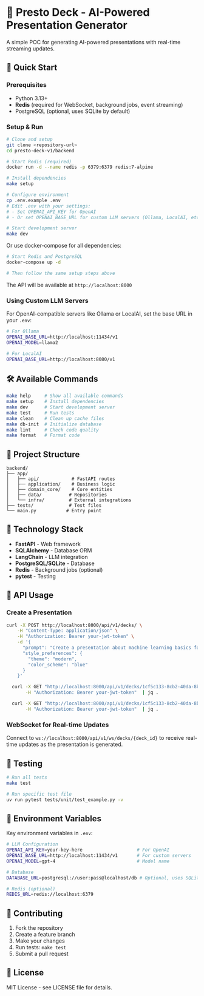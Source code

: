 # 🎯 Presto Deck - AI-Powered Presentation Generator

A simple POC for generating AI-powered presentations with real-time streaming updates.

## 🚀 Quick Start

### Prerequisites
- Python 3.13+
- **Redis** (required for WebSocket, background jobs, event streaming)
- PostgreSQL (optional, uses SQLite by default)

### Setup & Run

```bash
# Clone and setup
git clone <repository-url>
cd presto-deck-v1/backend

# Start Redis (required)
docker run -d --name redis -p 6379:6379 redis:7-alpine

# Install dependencies
make setup

# Configure environment
cp .env.example .env
# Edit .env with your settings:
# - Set OPENAI_API_KEY for OpenAI
# - Or set OPENAI_BASE_URL for custom LLM servers (Ollama, LocalAI, etc.)

# Start development server
make dev
```

Or use docker-compose for all dependencies:

```bash
# Start Redis and PostgreSQL
docker-compose up -d

# Then follow the same setup steps above
```

The API will be available at `http://localhost:8000`

### Using Custom LLM Servers

For OpenAI-compatible servers like Ollama or LocalAI, set the base URL in your `.env`:

```bash
# For Ollama
OPENAI_BASE_URL=http://localhost:11434/v1
OPENAI_MODEL=llama2

# For LocalAI
OPENAI_BASE_URL=http://localhost:8080/v1
```

## 🛠️ Available Commands

```bash
make help     # Show all available commands
make setup    # Install dependencies
make dev      # Start development server
make test     # Run tests
make clean    # Clean up cache files
make db-init  # Initialize database
make lint     # Check code quality
make format   # Format code
```

## 📁 Project Structure

```
backend/
├── app/
│   ├── api/            # FastAPI routes
│   ├── application/    # Business logic
│   ├── domain_core/    # Core entities
│   ├── data/          # Repositories
│   └── infra/         # External integrations
├── tests/             # Test files
└── main.py           # Entry point
```

## 🔧 Technology Stack

- **FastAPI** - Web framework
- **SQLAlchemy** - Database ORM
- **LangChain** - LLM integration
- **PostgreSQL/SQLite** - Database
- **Redis** - Background jobs (optional)
- **pytest** - Testing

## 📖 API Usage

### Create a Presentation

```bash
curl -X POST http://localhost:8000/api/v1/decks/ \
    -H "Content-Type: application/json" \
    -H "Authorization: Bearer your-jwt-token" \
    -d '{
      "prompt": "Create a presentation about machine learning basics for beginners",
      "style_preferences": {
        "theme": "modern",
        "color_scheme": "blue"
      }
    }'
```

```bash
  curl -X GET "http://localhost:8000/api/v1/decks/1cf5c133-8cb2-40da-8b85-5376f6f722f6/status" \
       -H "Authorization: Bearer your-jwt-token"  | jq .

  curl -X GET "http://localhost:8000/api/v1/decks/1cf5c133-8cb2-40da-8b85-5376f6f722f6/slides" \
       -H "Authorization: Bearer your-jwt-token"  | jq .
```





### WebSocket for Real-time Updates

Connect to `ws://localhost:8000/api/v1/ws/decks/{deck_id}` to receive real-time updates as the presentation is generated.

## 🧪 Testing

```bash
# Run all tests
make test

# Run specific test file
uv run pytest tests/unit/test_example.py -v
```

## 📝 Environment Variables

Key environment variables in `.env`:

```bash
# LLM Configuration
OPENAI_API_KEY=your-key-here                    # For OpenAI
OPENAI_BASE_URL=http://localhost:11434/v1       # For custom servers
OPENAI_MODEL=gpt-4                              # Model name

# Database
DATABASE_URL=postgresql://user:pass@localhost/db # Optional, uses SQLite by default

# Redis (optional)
REDIS_URL=redis://localhost:6379
```

## 🤝 Contributing

1. Fork the repository
2. Create a feature branch
3. Make your changes
4. Run tests: `make test`
5. Submit a pull request

## 📄 License

MIT License - see LICENSE file for details.
